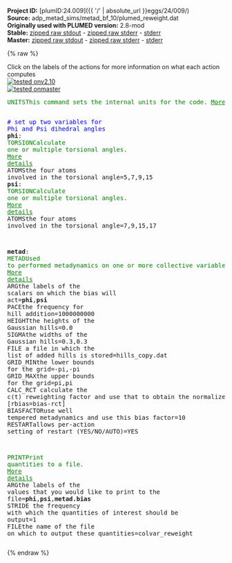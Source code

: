 **Project ID:** [plumID:24.009]({{ '/' | absolute_url }}eggs/24/009/)  
**Source:** adp_metad_sims/metad_bf_10/plumed_reweight.dat  
**Originally used with PLUMED version:** 2.8-mod  
**Stable:** [zipped raw stdout](plumed_reweight.dat.plumed.stdout.txt.zip) - [zipped raw stderr](plumed_reweight.dat.plumed.stderr.txt.zip) - [stderr](plumed_reweight.dat.plumed.stderr)  
**Master:** [zipped raw stdout](plumed_reweight.dat.plumed_master.stdout.txt.zip) - [zipped raw stderr](plumed_reweight.dat.plumed_master.stderr.txt.zip) - [stderr](plumed_reweight.dat.plumed_master.stderr)  

{% raw %}
<div class="plumedpreheader">
<div class="headerInfo" id="value_details_data/adp_metad_sims/metad_bf_10/plumed_reweight.dat"> Click on the labels of the actions for more information on what each action computes </div>
<div class="containerBadge">
<div class="headerBadge"><a href="plumed_reweight.dat.plumed.stderr"><img src="https://img.shields.io/badge/v2.10-passing-green.svg" alt="tested onv2.10" /></a></div>
<div class="headerBadge"><a href="plumed_reweight.dat.plumed_master.stderr"><img src="https://img.shields.io/badge/master-passing-green.svg" alt="tested onmaster" /></a></div>
</div>
</div>
<pre class="plumedlisting">
<span class="plumedtooltip" style="color:green">UNITS<span class="right">This command sets the internal units for the code. <a href="https://www.plumed.org/doc-master/user-doc/html/UNITS" style="color:green">More details</a><i></i></span></span> <span class="plumedtooltip">ENERGY<span class="right">the units of energy<i></i></span></span>=kcal/mol <span class="plumedtooltip">LENGTH<span class="right">the units of lengths<i></i></span></span>=A <span class="plumedtooltip">TIME<span class="right">the units of time<i></i></span></span>=ps

<span style="color:blue" class="comment"># set up two variables for Phi and Psi dihedral angles </span>
<span style="display:none;" id="data/adp_metad_sims/metad_bf_10/plumed_reweight.dat">The UNITS action with label <b></b> calculates something</span><b name="data/adp_metad_sims/metad_bf_10/plumed_reweight.datphi" onclick='showPath("data/adp_metad_sims/metad_bf_10/plumed_reweight.dat","data/adp_metad_sims/metad_bf_10/plumed_reweight.datphi","data/adp_metad_sims/metad_bf_10/plumed_reweight.datphi","brown")'>phi</b>: <span class="plumedtooltip" style="color:green">TORSION<span class="right">Calculate one or multiple torsional angles. <a href="https://www.plumed.org/doc-master/user-doc/html/TORSION" style="color:green">More details</a><i></i></span></span> <span class="plumedtooltip">ATOMS<span class="right">the four atoms involved in the torsional angle<i></i></span></span>=5,7,9,15
<span style="display:none;" id="data/adp_metad_sims/metad_bf_10/plumed_reweight.datphi">The TORSION action with label <b>phi</b> calculates the following quantities:<table  align="center" frame="void" width="95%" cellpadding="5%"><tr><td width="5%"><b> Quantity </b>  </td><td><b> Description </b> </td></tr><tr><td width="5%">phi.value</td><td>the TORSION involving these atoms</td></tr></table></span><b name="data/adp_metad_sims/metad_bf_10/plumed_reweight.datpsi" onclick='showPath("data/adp_metad_sims/metad_bf_10/plumed_reweight.dat","data/adp_metad_sims/metad_bf_10/plumed_reweight.datpsi","data/adp_metad_sims/metad_bf_10/plumed_reweight.datpsi","brown")'>psi</b>: <span class="plumedtooltip" style="color:green">TORSION<span class="right">Calculate one or multiple torsional angles. <a href="https://www.plumed.org/doc-master/user-doc/html/TORSION" style="color:green">More details</a><i></i></span></span> <span class="plumedtooltip">ATOMS<span class="right">the four atoms involved in the torsional angle<i></i></span></span>=7,9,15,17

<span style="display:none;" id="data/adp_metad_sims/metad_bf_10/plumed_reweight.datpsi">The TORSION action with label <b>psi</b> calculates the following quantities:<table  align="center" frame="void" width="95%" cellpadding="5%"><tr><td width="5%"><b> Quantity </b>  </td><td><b> Description </b> </td></tr><tr><td width="5%">psi.value</td><td>the TORSION involving these atoms</td></tr></table></span><b name="data/adp_metad_sims/metad_bf_10/plumed_reweight.datmetad" onclick='showPath("data/adp_metad_sims/metad_bf_10/plumed_reweight.dat","data/adp_metad_sims/metad_bf_10/plumed_reweight.datmetad","data/adp_metad_sims/metad_bf_10/plumed_reweight.datmetad","brown")'>metad</b>: <span class="plumedtooltip" style="color:green">METAD<span class="right">Used to performed metadynamics on one or more collective variables. <a href="https://www.plumed.org/doc-master/user-doc/html/METAD" style="color:green">More details</a><i></i></span></span> <span class="plumedtooltip">ARG<span class="right">the labels of the scalars on which the bias will act<i></i></span></span>=<b name="data/adp_metad_sims/metad_bf_10/plumed_reweight.datphi">phi</b>,<b name="data/adp_metad_sims/metad_bf_10/plumed_reweight.datpsi">psi</b> <span class="plumedtooltip">PACE<span class="right">the frequency for hill addition<i></i></span></span>=1000000000 <span class="plumedtooltip">HEIGHT<span class="right">the heights of the Gaussian hills<i></i></span></span>=0.0 <span class="plumedtooltip">SIGMA<span class="right">the widths of the Gaussian hills<i></i></span></span>=0.3,0.3 <span class="plumedtooltip">FILE<span class="right"> a file in which the list of added hills is stored<i></i></span></span>=hills_copy.dat <span class="plumedtooltip">GRID_MIN<span class="right">the lower bounds for the grid<i></i></span></span>=-pi,-pi <span class="plumedtooltip">GRID_MAX<span class="right">the upper bounds for the grid<i></i></span></span>=pi,pi <span class="plumedtooltip">CALC_RCT<span class="right"> calculate the c(t) reweighting factor and use that to obtain the normalized bias [rbias=bias-rct]<i></i></span></span> <span class="plumedtooltip">BIASFACTOR<span class="right">use well tempered metadynamics and use this bias factor<i></i></span></span>=10 <span class="plumedtooltip">RESTART<span class="right">allows per-action setting of restart (YES/NO/AUTO)<i></i></span></span>=YES

<span style="display:none;" id="data/adp_metad_sims/metad_bf_10/plumed_reweight.datmetad">The METAD action with label <b>metad</b> calculates the following quantities:<table  align="center" frame="void" width="95%" cellpadding="5%"><tr><td width="5%"><b> Quantity </b>  </td><td><b> Description </b> </td></tr><tr><td width="5%">metad.bias</td><td>the instantaneous value of the bias potential</td></tr><tr><td width="5%">metad.rbias</td><td>the instantaneous value of the bias normalized using the c(t) reweighting factor [rbias=bias-rct]</td></tr><tr><td width="5%">metad.rct</td><td>the reweighting factor c(t)</td></tr></table></span><span class="plumedtooltip" style="color:green">PRINT<span class="right">Print quantities to a file. <a href="https://www.plumed.org/doc-master/user-doc/html/PRINT" style="color:green">More details</a><i></i></span></span> <span class="plumedtooltip">ARG<span class="right">the labels of the values that you would like to print to the file<i></i></span></span>=<b name="data/adp_metad_sims/metad_bf_10/plumed_reweight.datphi">phi</b>,<b name="data/adp_metad_sims/metad_bf_10/plumed_reweight.datpsi">psi</b>,<b name="data/adp_metad_sims/metad_bf_10/plumed_reweight.datmetad">metad.bias</b> <span class="plumedtooltip">STRIDE<span class="right"> the frequency with which the quantities of interest should be output<i></i></span></span>=1 <span class="plumedtooltip">FILE<span class="right">the name of the file on which to output these quantities<i></i></span></span>=colvar_reweight
</pre>
{% endraw %}
